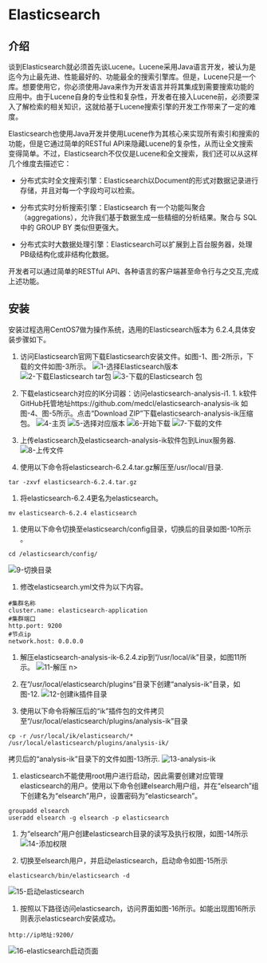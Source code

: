 # Elasticsearch
## 介绍
谈到Elasticsearch就必须首先谈Lucene。Lucene采用Java语言开发，被认为是迄今为止最先进、性能最好的、功能最全的搜索引擎库。但是，Lucene只是一个库。想要使用它，你必须使用Java来作为开发语言并将其集成到需要搜索功能的应用中。由于Lucene自身的专业性和复杂性，开发者在接入Lucene前，必须要深入了解检索的相关知识，这就给基于Lucene搜索引擎的开发工作带来了一定的难度。

Elasticsearch也使用Java开发并使用Lucene作为其核心来实现所有索引和搜索的功能，但是它通过简单的RESTful API来隐藏Lucene的复杂性，从而让全文搜索变得简单。不过，Elasticsearch不仅仅是Lucene和全文搜索，我们还可以从这样几个维度去描述它：

- 分布式实时全文搜索引擎：Elasticsearch以Document的形式对数据记录进行存储，并且对每一个字段均可以检索。

- 分布式实时分析搜索引擎：Elasticsearch 有一个功能叫聚合（aggregations），允许我们基于数据生成一些精细的分析结果。聚合与 SQL 中的 GROUP BY 类似但更强大。

- 分布式实时大数据处理引擎：Elasticsearch可以扩展到上百台服务器，处理PB级结构化或非结构化数据。

开发者可以通过简单的RESTful API、各种语言的客户端甚至命令行与之交互,完成上述功能。

## 安装
安装过程选用CentOS7做为操作系统，选用的Elasticsearch版本为 6.2.4,具体安装步骤如下。

1. 访问Elasticsearch官网下载Elasticsearch安装文件。如图-1、图-2所示，下载的文件如图-3所示。
![1-选择Elasticsearch版本](images/ELK/1.png)
![2-下载Elasticsearch tar包](images/ELK/2.png)
![3-下载的Elasticsearch 包](images/ELK/3.png)

2. 下载elasticsearch对应的IK分词器：访问elasticsearch-analysis-i1. 1. k软件GitHub托管地址https://github.com/medcl/elasticsearch-analysis-ik 如图-4、图-5所示。点击“Download ZIP”下载elasticsearch-analysis-ik压缩包。
![4-主页](images/ELK/4.png)
![5-选择对应版本](images/ELK/5.png)
![6-开始下载](images/ELK/6.png)
![7-下载的文件](images/ELK/7.png)

3. 上传elasticsearch及elasticsearch-analysis-ik软件包到Linux服务器.
![8-上传文件](images/ELK/8.png)
4. 使用以下命令<a name="_Hlk518379760">将elasticsearch-6.2.4</a>.tar.gz解压至/usr/local/目录.
```shell
tar -zxvf elasticsearch-6.2.4.tar.gz
```
1. 将elasticsearch-6.2.4更名为elasticsearch。
```shell
mv elasticsearch-6.2.4 elasticsearch
```
1. 使用以下命令切换至elasticsearch/config目录，切换后的目录如图-10所示 。
```shell
cd /elasticsearch/config/
```
![9-切换目录](images/ELK/9.png)

1. 修改elasticsearch.yml文件为以下内容。
```shell
#集群名称
cluster.name: elasticsearch-application 
#集群端口
http.port: 9200
#节点ip 
network.host: 0.0.0.0
```
1. 解压elasticsearch-analysis-ik-6.2.4.zip到“/usr/local/ik”目录，如图11所示。
![11-解压 n>](images/ELK/11.png)

1. 在“/usr/local/elasticsearch/plugins”目录下创建“analysis-ik”目录，如图-12.
![12-创建ik插件目录](images/ELK/12.png)

1. 使用以下命令将解压后的“ik”插件包的文件拷贝至“/usr/local/elasticsearch/plugins/analysis-ik”目录
```shell
cp -r /usr/local/ik/elasticsearch/*  /usr/local/elasticsearch/plugins/analysis-ik/
```
拷贝后的“analysis-ik”目录下的文件如图-13所示.
![13-analysis-ik](images/ELK/13.png)

1. elasticsearch不能使用root用户进行启动，因此需要创建对应管理elasticsearch的用户。使用以下命令创建elsearch用户组，并在“elsearch”组下创建名为“elsearch”用户，设置密码为“elasticsearch”。
```shell
groupadd elsearch
useradd elsearch -g elsearch -p elasticsearch
```
1. 为“elsearch”用户创建elasticsearch目录的读写及执行权限，如图-14所示
![14-添加权限](images/ELK/14.png)

1. 切换至elsearch用户，并启动elasticsearch，启动命令如图-15所示
```shell
elasticsearch/bin/elasticsearch -d
```
![15-启动elasticsearch](images/ELK/15.png)

1. 按照以下路径访问elasticsearch，访问界面如图-16所示。如能出现图16所示则表示elasticsearch安装成功。
```shell
http://ip地址:9200/
```
![16-elasticsearch启动页面](images/ELK/16.png)
















